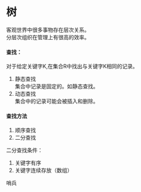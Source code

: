 # 树

客观世界中很多事物存在层次关系。  
分层次组织在管理上有很高的效率。

#### 查找：
对于给定关键字K,在集合R中找出与关键字K相同的记录。

<ol>
<li>静态查找</li>
集合中记录是固定的。如静态查找。
<li>动态查找</li>
集合中的记录可能会被插入和删除。
</ol>

#### 查找方法
<ol>
<li>顺序查找</li>
<li>二分查找</li>
</ol>

二分查找条件：
<ol>
<li>关键字有序</li>
<li>关键字连续存放（数组）</li>
</ol>

哨兵